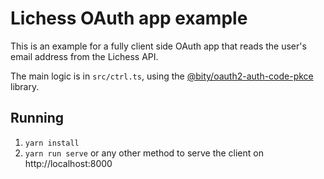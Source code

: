 # Lichess OAuth app example

This is an example for a fully client side OAuth app that reads the user's
email address from the Lichess API.

The main logic is in `src/ctrl.ts`, using the
[@bity/oauth2-auth-code-pkce](https://www.npmjs.com/package/@bity/oauth2-auth-code-pkce)
library.

## Running

1. `yarn install`
2. `yarn run serve` or any other method to serve the client on http://localhost:8000
